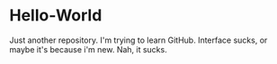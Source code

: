 # Hello-World
Just another repository.
I'm trying to learn GitHub. Interface sucks, or maybe it's because i'm new.
Nah, it sucks.
